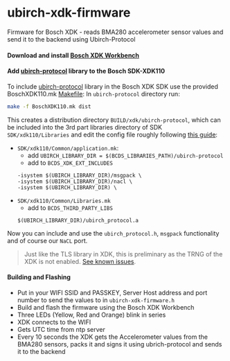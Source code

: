 # ubirch-xdk-firmware
Firmware for Bosch XDK - reads BMA280 accelerometer sensor values and send it to the backend using Ubirch-Protocol

#### Download and install [Bosch XDK Workbench](https://xdk.bosch-connectivity.com/guides)

#### Add [ubirch-protocol](https://github.com/ubirch/ubirch-protocol) library to the Bosch SDK-XDK110

  To include [ubirch-protocol](https://github.com/ubirch/ubirch-protocol#bosch-xdk) library in the Bosch XDK SDK use
  the provided BoschXDK110.mk [Makefile](https://github.com/ubirch/ubirch-protocol/blob/master/BoschXDK110.mk):
  In `ubirch-protocol` directory run:
  ```bash
  make -f BoschXDK110.mk dist
  ```

This creates a distribution directory `BUILD/xdk/ubirch-protocol`, which can be included into the 3rd part libraries
  directory of SDK `SDK/xdk110/Libraries` and edit the config file roughly following [this guide](https://xdk.bosch-connectivity.com/documents/37728/286250/XDK110_Library_Guide.pdf):

  * `SDK/xdk110/Common/application.mk`:
    - add `UBIRCH_LIBRARY_DIR = $(BCDS_LIBRARIES_PATH)/ubirch-protocol`
    - add to `BCDS_XDK_EXT_INCLUDES`
    ```
    -isystem $(UBIRCH_LIBRARY_DIR)/msgpack \
    -isystem $(UBIRCH_LIBRARY_DIR)/nacl \
    -isystem $(UBIRCH_LIBRARY_DIR) \
    ```
  * `SDK/xdk110/Common/Libraries.mk`
    - add to `BCDS_THIRD_PARTY_LIBS`
    ```
    $(UBIRCH_LIBRARY_DIR)/ubirch_protocol.a
    ```

  Now you can include and use the `ubirch_protocol.h`, `msgpack` functionality and of course our `NaCL` port.

  > Just like the TLS library in XDK, this is preliminary as the TRNG of the XDK is not enabled. 
  > [See known issues](http://xdk.bosch-connectivity.com/xdk_docs/html/_known_issues.html).

#### Building and Flashing
  - Put in your WIFI SSID and PASSKEY, Server Host address and port number to send the values to in `ubirch-xdk-firmware.h`
  - Build and flash the firmware using the Bosch XDK Workbench
  - Three LEDs (Yellow, Red and Orange) blink in series
  - XDK connects to the WIFI
  - Gets UTC time from ntp server
  - Every 10 seconds the XDK gets the Accelerometer values from the BMA280 sensors, packs it and signs 
  it using ubrich-protocol and sends it to the backend
